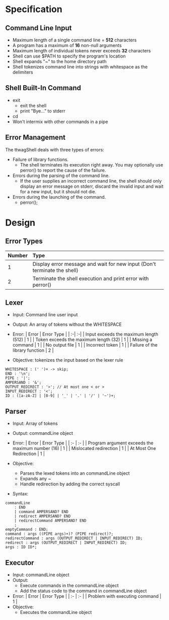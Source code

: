 # Specification

## Command Line Input
* Maximum length of a single command line = **512** characters
* A program has a maximum of **16** non-null arguments
* Maximum length of individual tokens never exceeds **32** characters
* Shell can use $PATH to specify the program's location
* Shell expands "~" to the home directory path
* Shell tokenizes command line into strings with whitespace as the delimiters

## Shell Built-In Command
*  exit
    * exit the shell
    * print "Bye..." to stderr
* cd
* Won't intermix with other commands in a pipe

## Error Management
The ttwagShell deals with three types of errors:
* Failure of library functions.
    * The shell terminates its execution right away. You may optionally use perror() to report the cause of the failure.
* Errors during the parsing of the command line.
    * If the user supplies an incorrect command line, the shell should only display an error message on stderr, discard the invalid input and wait for a new input, but it should not die.
* Errors during the launching of the command.
    * perror();

# Design

## Error Types
| Number | Type |
| :- | :- |
| 1 | Display error message and wait for new input (Don't terminate the shell) |
| 2 | Terminate the shell execution and print error with perror() |


## Lexer
* Input: Command line user input
* Output: An array of tokens without the WHITESPACE
* Error:
    | Error | Error Type |
    | :-| :-|
    | Input exceeds the maximum length (512) | 1 |
    | Token exceeds the maximum length (32) | 1 |
    | Missing a command | 1 |
    | No output file | 1 |
    | Incorrect token | 1 |
    | Failure of the library function | 2 |

* Objective: tokenizes the input based on the lexer rule

```antlr
WHITESPACE : (' ')+ -> skip;
END : '\n';
PIPE : '|';
AMPERSAND : '&';
OUTPUT_REDIRECT : '>'; // At most one < or >
INPUT_REDIRECT : '<';
ID : ([a-zA-Z] | [0-9] | '_' | '.' | '/' | '~')+;
```

## Parser
* Input: Array of tokens
* Output: commandLine object
* Error:
    | Error | Error Type |
    | :- | :- |
    | Program argument exceeds the maximum number (16) | 1 |
    | Mislocated redirection | 1 |
    | At Most One Redirection | 1 |

* Objective: 
    * Parses the lexed tokens into an commandLine object
    * Expands any ~
    * Handle redirection by adding the correct syscall

* Syntax:
```antlr
commandLine 
    : END
    | command AMPERSAND? END
    | redirect AMPERSAND? END
    | redirectCommand AMPERSAND? END
    ;
emptyCommand : END;
command : args ((PIPE args)+)? (PIPE redirect)?;
redirectCommand : args (OUTPUT_REDIRECT | INPUT_REDIRECT) ID;
redirect : args (OUTPUT_REDIRECT | INPUT_REDIRECT) ID;
args : ID ID*;
```

## Executor
* Input: commandLine object
* Output: 
    * Execute commands in the commandLine object
    * Add the status code to the command in commandLine object
* Error: 
    | Error | Error Type |
    | :- | :- |
    | Problem with executing command | 1 |
* Objective: 
    * Executes the commandLine object
